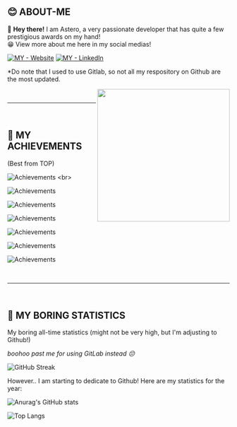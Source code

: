 
<br>

## 😊 ABOUT-ME

💬 **Hey there!** I am Astero, a very passionate developer that has quite a few prestigious awards on my hand! 
<br>
😁 View more about me here in my social medias! <br>

[![MY - Website](https://img.shields.io/badge/MY-Website-orange?style=for-the-badge&logo=GoogleChrome&logoColor=white)](https://astero.me/ "Visit my Portfolio Website")
[![MY - LinkedIn](https://img.shields.io/badge/MY-LinkedIn-orange?style=for-the-badge&logo=LinkedIn&logoColor=white)](https://www.linkedin.com/ "Visit my LinkedIn Profile")
<br>

*Do note that I used to use Gitlab, so not all my respository on Github are the most updated.

<img align="right" width="300" height="300" src="https://i.imgur.com/Q0CsYvz.png0">

<br>
<hr>
<br>

## 🎉 MY ACHIEVEMENTS 

(Best from TOP) 

![Achievements](https://img.shields.io/badge/Oct_2021-Mobile_Development_(Gold_Medal,_WorldSkills_SG)-orange?style=for-the-badge&logo=Deezer&logoColor=white) <br>

![Achievements](https://img.shields.io/badge/Dec_2020-TP_Scholarship-orange?style=for-the-badge&logo=Deezer&logoColor=white) <br>

![Achievements](https://img.shields.io/badge/Jan_2020-Lee_Kuan_Yew_Technology_Award-orange?style=for-the-badge&logo=Deezer&logoColor=white) <br>

![Achievements](https://img.shields.io/badge/Sep_2021-UiPath_Student_Champion-orange?style=for-the-badge&logo=Deezer&logoColor=white) <br>

![Achievements](https://img.shields.io/badge/Jan_2022-Featured_in_Youthopia's_News_Article-orange?style=for-the-badge&logo=Deezer&logoColor=white) <br>

![Achievements](https://img.shields.io/badge/Jan_2020-Lee_Kuan_Yew_Technology_Award-orange?style=for-the-badge&logo=Deezer&logoColor=white) <br>

![Achievements](https://img.shields.io/badge/Apr_2022-Featured_in_Channel_News_Asia-orange?style=for-the-badge&logo=Deezer&logoColor=white) <br>




<br>
<hr>
<br>


## 🥶 MY BORING STATISTICS 

My boring all-time statistics (might not be very high, but I'm adjusting to Github!)

_boohoo past me for using GitLab instead 😔_

![GitHub Streak](http://github-readme-streak-stats.herokuapp.com?user=aster0&date_format=M%20j%5B%2C%20Y%5D&count_private)


However.. I am starting to dedicate to Github! Here are my statistics for the year:

![Anurag's GitHub stats](https://github-readme-stats.vercel.app/api?username=aster0&show_icons=true&count_private=true&hide=contribs,prs)

![Top Langs](https://github-readme-stats.vercel.app/api/top-langs/?username=aster0)
